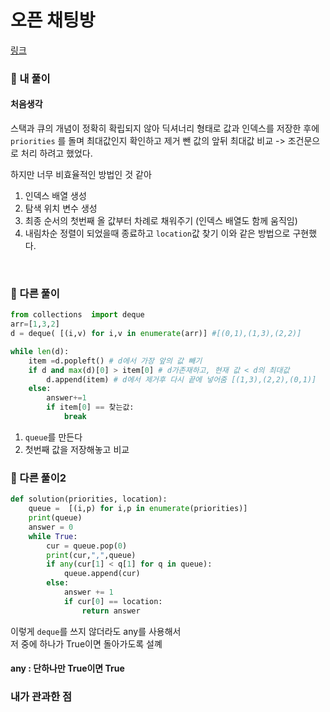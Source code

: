 # 오픈 채팅방

[링크](https://programmers.co.kr/learn/courses/30/lessons/42587)

### 📌 내 풀이

#### 처음생각

스택과 큐의 개념이 정확히 확립되지 않아
딕셔너리 형태로 값과 인덱스를 저장한 후에  
`priorities` 를 돌며 최대값인지 확인하고 제거
뺀 값의 앞뒤 최대값 비교 -> 조건문으로 처리 하려고 했었다.

하지만 너무 비효율적인 방법인 것 같아

1. 인덱스 배열 생성
2. 탐색 위치 변수 생성
3. 최종 순서의 첫번째 올 값부터 차례로 채워주기 (인덱스 배열도 함께 움직임)
4. 내림차순 정렬이 되었을때 종료하고 `location`값 찾기
   이와 같은 방법으로 구현했다.

<br>

### 📌 다른 풀이

```py
from collections  import deque
arr=[1,3,2]
d = deque( [(i,v) for i,v in enumerate(arr)] #[(0,1),(1,3),(2,2)]

while len(d):
	item =d.popleft() # d에서 가장 앞의 값 빼기
	if d and max(d)[0] > item[0] # d가존재하고, 현재 값 < d의 최대값
		d.append(item) # d에서 제거후 다시 끝에 넣어줌 [(1,3),(2,2),(0,1)]
	else:
		answer+=1
		if item[0] == 찾는값:
			break
```

1. `queue`를 만든다
2. 첫번째 값을 저장해놓고 비교

### 📌 다른 풀이2

```py
def solution(priorities, location):
    queue =  [(i,p) for i,p in enumerate(priorities)]
    print(queue)
    answer = 0
    while True:
        cur = queue.pop(0)
        print(cur,",",queue)
        if any(cur[1] < q[1] for q in queue):
            queue.append(cur)
        else:
            answer += 1
            if cur[0] == location:
                return answer
```

이렇게 `deque`를 쓰지 않더라도 any를 사용해서  
저 중에 하나가 True이면 돌아가도록 설꼐

#### any : 단하나만 True이면 True

### 내가 관과한 점
